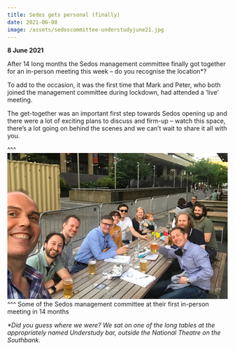 ```yaml
---
title: Sedos gets personal (finally)
date: 2021-06-08
image: /assets/sedoscommittee-understudyjune21.jpg
---
```

**8 June 2021**

After 14 long months the Sedos management committee finally got together for an in-person meeting this week – do you recognise the location*? 

To add to the occasion, it was the first time that Mark and Peter, who both joined the management committee during lockdown, had attended a ‘live’ meeting. 

The get-together was an important first step towards Sedos opening up and there were a lot of exciting plans to discuss and firm-up – watch this space, there’s a lot going on behind the scenes and we can’t wait to share it all with you. 

^^^ ![](/assets/sedoscommittee-understudyjune21.jpg)
^^^ Some of the Sedos management committee at their first in-person meeting in 14 months

*\*Did you guess where we were? We sat on one of the long tables at the appropriately named Understudy bar, outside the National Theatre on the Southbank.*